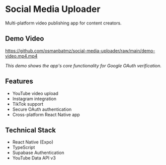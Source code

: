 # Social Media Uploader

Multi-platform video publishing app for content creators.

## Demo Video

https://github.com/osmanbatmz/social-media-uploader/raw/main/demo-video.mp4.mp4

*This demo shows the app's core functionality for Google OAuth verification.*

## Features
- YouTube video upload
- Instagram integration  
- TikTok support
- Secure OAuth authentication
- Cross-platform React Native app

## Technical Stack
- React Native (Expo)
- TypeScript
- Supabase Authentication
- YouTube Data API v3
